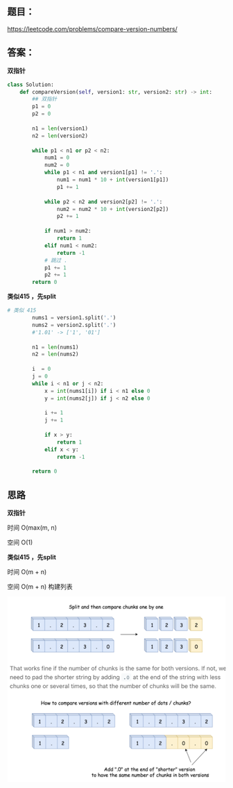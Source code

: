 ## 题目：

https://leetcode.com/problems/compare-version-numbers/



## 答案：
**双指针**
```python
class Solution:
    def compareVersion(self, version1: str, version2: str) -> int:
        ## 双指针
        p1 = 0
        p2 = 0
        
        n1 = len(version1)
        n2 = len(version2)
        
        while p1 < n1 or p2 < n2:
            num1 = 0
            num2 = 0
            while p1 < n1 and version1[p1] != '.':
                num1 = num1 * 10 + int(version1[p1])
                p1 += 1
            
            while p2 < n2 and version2[p2] != '.':
                num2 = num2 * 10 + int(version2[p2])
                p2 += 1
            
            if num1 > num2:
                return 1
            elif num1 < num2:
                return -1
            # 跳过 .
            p1 += 1
            p2 += 1
        return 0
```

**类似415 ，先split**
```python
# 类似 415
        nums1 = version1.split('.')
        nums2 = version2.split('.')
        #'1.01' -> ['1', '01']
        
        n1 = len(nums1)
        n2 = len(nums2)
        
        i  = 0 
        j = 0
        while i < n1 or j < n2:
            x = int(nums1[i]) if i < n1 else 0
            y = int(nums2[j]) if j < n2 else 0
                 
            i += 1
            j += 1
            
            if x > y:
                return 1
            elif x < y:
                return -1
              
        return 0
```

## 思路
**双指针**

时间 O(max(m, n)

空间 O(1) 

**类似415 ，先split**

时间 O(m + n)

空间 O(m + n) 构建列表

![a](https://github.com/SSRRBB/Leetcode/blob/main/Images/399.png)
